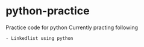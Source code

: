 # python-practice
Practice code for python
Currently practing following

    - Linkedlist using python